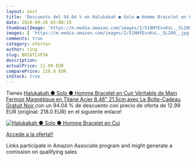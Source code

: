 ```yaml
---
layout: post
title: 'Descuento del 94.04 % en Halukakah ● Solo ● Homme Bracelet en Cui'
date: 2020-09-26 02:08:19
thumbnailImage: 'https://m.media-amazon.com/images/I/51NHfEvvKvL._SL200_.jpg'
images: [ 'https://m.media-amazon.com/images/I/51NHfEvvKvL._SL200_.jpg' ]
comments: true
category: ofertas
author: ring
slug: B018TLVF5A
description:
actualPrice: 12.99 EUR
comparePrice: 218.0 EUR
inStock: true
---
```


Tienes [Halukakah ● Solo ● Homme Bracelet en Cuir Véritable de Main Fermoir Magnétique en Titane Acier 8.46" 21.5cm  avec Le Boîte-Cadeau Gratuit Noir ](https://www.amazon.fr/dp/B018TLVF5A/?tag=tolees0d-21) con un 94.04 % de descuento con precio de oferta de 12.99 EUR (original: 218.0 EUR) en el siguiente enlace!

[![Halukakah ● Solo ● Homme Bracelet en Cui](https://m.media-amazon.com/images/I/51NHfEvvKvL._SL200_.jpg)](https://www.amazon.fr/dp/B018TLVF5A/?tag=tolees0d-21)

[Accede a la oferta!!](https://www.amazon.fr/dp/B018TLVF5A/?tag=tolees0d-21)

Links participate in Amazon Associate program and might generate a comission on qualifying sales


